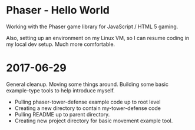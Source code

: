 
Phaser - Hello World
====================

Working with the Phaser game library for JavaScript / HTML 5 gaming.

Also, setting up an environment on my Linux VM, so I can resume coding in my
local dev setup.  Much more comfortable.

2017-06-29
==========

General cleanup. Moving some things around.  Building some basic example-type
tools to help introduce myself.

- Pulling phaser-tower-defense example code up to root level
- Creating a new directory to contain my-tower-defense code
- Pulling README up to parent directory.
- Creating new project directory for basic movement example tool.


